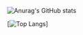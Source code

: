 ![Anurag's GitHub stats](https://github-readme-stats.vercel.app/api?username=Leonardo-shitp&show_icons=true&theme=dark)

[![Top Langs](https://github-readme-stats.vercel.app/api/top-langs/?username=Leonardo-shitp&langs_count=8)]
